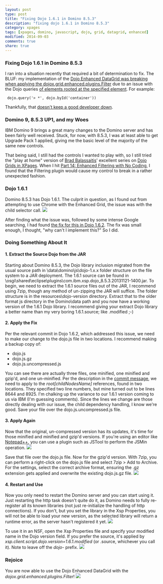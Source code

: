 ```yaml
---
layout: post
type: post
title: "Fixing Dojo 1.6.1 in Domino 8.5.3"
description: "fixing dojo 1.6.1 in Domino 8.5.3"
category: xpages
tags: [xpages, domino, javascript, dojo, grid, datagrid, enhanced]
modified: 2014-09-03
comments: true
share: true
---
```


### Fixing Dojo 1.6.1 in Domino 8.5.3
I ran into a situation recently that required a bit of determination to fix. The BLUF: my implementation of the [Dojo Enhanced DataGrid was breaking when applying the dojox.grid.enhanced.plugins.Filter](http://xcellerant.net/2013/05/01/dojo-data-grid-part-14-enhanced-filtering-with-no-coding/comment-page-1/#comment-2498) due to an issue with the Dojo queries [of elements rooted at the specified element](http://dojotoolkit.org/reference-guide/1.6/dojo/query.html#queries-rooted-at-a-given-element). For example:
<pre><code> dojo.query('> *', dojo.byId('container')) </code></pre>
Thankfully, that [doesn't keep a good developer down](http://xcellerant.net/2013/05/01/dojo-data-grid-part-14-enhanced-filtering-with-no-coding/comment-page-1/#comment-6210).

### Domino 9, 8.5.3 UP1, and my Woes
IBM Domino 9 brings a great many changes to the Domino server and has been fairly well received. Stuck, for now, with 8.5.3, I was at least able to get Upgrade Pack 1 applied, giving me the basic level of the majority of the same new controls.

That being said, I still had the controls I wanted to play with, so I still tried the "play at home" version of [Brad Balassaitis](https://twitter.com/Balassaitis)' excellent series on [Dojo Grids in XPages](http://xcellerant.net/dojo-grids-in-xpages/). When I hit [Part 14: Enhanced Filtering with No Coding](http://xcellerant.net/dojo-data-grid-part-14-enhanced-filtering-with-no-coding), I found that the Filtering plugin would cause my control to break in a rather unexpected fashion.

### Dojo 1.6.1
Domino 8.5.3 has Dojo 1.6.1. The culprit in question, as I found out from attempting to use Chrome with the Enhanced Grid, the issue was with the child selector call.
<a href="{{ site.url }}/images/post_images/dojoBeastInLair.png" data-toggle="tooltip" title="the beast in its lair"><img src="{{ site.url }}/images/post_images/dojoBeastInLair.png"></a>

After finding what the issue was, followed by some intense Google searching, I had found [the fix for this in Dojo 1.6.2](http://github.com/dojo/dojo/commit/fc262d0d589c490cdd671791f1546a4665ed69c6#commitcomment-3954783). The fix was small enough, I thought, "why can't I implement this?" So I did.

### Doing Something About It

#### 1. Extract the Source Dojo from the JAR
Starting about Domino 8.5.3, the Dojo library inclusion migrated from the usual source path in <Domino>\data\domino\js\dojo-1.x.x folder structure on the file system to a JAR deployment. The 1.6.1 source can be found in <Domino program>\osgi\shared\eclipse\plugins\com.ibm.xsp.dojo_8.5.3.20131121-1400.jar. To begin, we need to extract the 1.6.1 source files out of the JAR, I recommend using 7zip, though any method of un-zipping the JAR will suffice. The folder structure is in the resources\dojo-version directory. Extract that to the older format js directory in the Domino\data path and you now have a working version of the 1.6.1 Dojo library. I recommend giving your extract Dojo library a better name than my very boring 1.6.1.source; like .modified ;-)

#### 2. Apply the Fix
Per the relevant commit in Dojo 1.6.2, which addressed this issue, we need to make our change to the dojo.js file in two locations. I recommend making a backup copy of:

* dojo.js
* dojo.js.gz
* dojo.js.uncompressed.js

You can see there are actually three files, one minified, one minified and gzip'd, and one un-minified. Per the description in the [commit message](http://github.com/dojo/dojo/commit/fc262d0d589c490cdd671791f1546a4665ed69c6#commitcomment-3954783), we need to apply to the _root[childNodesName]_ references, found in two locations. They specified two line numbers, but mine turned out to be lines 8644 and 8925. I'm chalking up the variance to our 1.6.1 version coming to us via IBM (I'm guessing comments). Since the lines we change are those directly dealing with our issue, the child dependency handling, I know we're good. Save your file over the dojo.js.uncompressed.js file.

#### 3. Apply Again
Now that the original, un-compressed version has its updates, it's time for those minified and minified and gzip'd versions. If you're using an editor like [Notepad++](http://notepad-plus-plus.org/), you can use a plugin such as JSTool to perform the JSMin operation.
<a href="{{ site.url }}/images/post_images/npppJSmin.png" data-toggle="tooltip" title="minifying with JSTool in Notepad++"><img src="{{ site.url }}/images/post_images/npppJSmin.png"></a>

Save that file over the dojo.js file. Now for the gzip'd version. With 7zip, you can perform a right-click on the dojo.js file and select 7zip > Add to Archive. For the settings, select the correct archive format, ensuring the .gz extension gets applied and overwrite the existing dojo.js.gz file.
<a href="{{ site.url }}/images/post_images/gzipWith7zip.png" data-toggle="tooltip" title="gzip-ing with 7zip"><img src="{{ site.url }}/images/post_images/gzipWith7zip.png"></a>

#### 4. Restart and Use
Now you only need to restart the Domino server and you can start using it. Just restarting the http task doesn't quite do it, as Domino needs to fully re-register all its known libraries (not just re-initialize the handling of http connections). If you don't, but you set the library in the Xsp Properties, you will not be able to load your new version, as the selected library will return a runtime error, as the server hasn't registered it yet.
<a href="{{ site.url }}/images/post_images/noDiceOnNewDojoLibraryYet.png" data-toggle="tooltip" title="no dice yet, restart the server"><img src="{{ site.url }}/images/post_images/noDiceOnNewDojoLibraryYet.png"></a>

To use it in an NSF, open the Xsp Properties file and specify your modified name in the Dojo version field. If you prefer the source, it's applied by _xsp.client.script.dojo.version=1.6.1.modified_ (or .source, whichever you call it). Note to leave off the _dojo-_ prefix.
<a href="{{ site.url }}/images/post_images/useNewDojoLibraryInXspProperties.png" data-toggle="tooltip" title="specify the new dojo library in Xsp Properties"><img src="{{ site.url }}/images/post_images/useNewDojoLibraryInXspProperties.png"></a>

### Rejoice
You are now able to use the Dojo Enhanced DataGrid with the _dojox.grid.enhanced.plugins.Filter_!
<a href="{{ site.url }}/images/post_images/dojoEnhancedGridFilteredResults.png" data-toggle="tooltip" title="winter is coming"><img src="{{ site.url }}/images/post_images/dojoEnhancedGridFilteredResults.png"></a>